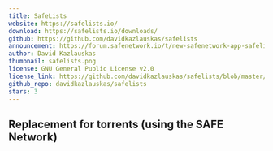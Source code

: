 ```yaml
---
title: SafeLists
website: https://safelists.io/
download: https://safelists.io/downloads/
github: https://github.com/davidkazlauskas/safelists
announcement: https://forum.safenetwork.io/t/new-safenetwork-app-safelists/8449
author: David Kazlauskas
thumbnail: safelists.png
license: GNU General Public License v2.0
license_link: https://github.com/davidkazlauskas/safelists/blob/master/LICENSE.md
github_repo: davidkazlauskas/safelists
stars: 3
---
```


## Replacement for torrents (using the SAFE Network)
